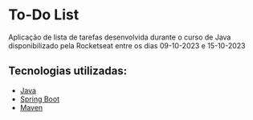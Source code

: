 # To-Do List
Aplicação de lista de tarefas desenvolvida durante o curso de Java disponibilizado pela Rocketseat entre os dias 09-10-2023 e 15-10-2023

## Tecnologias utilizadas:
- [Java](https://dev.java/)
- [Spring Boot](https://spring.io/) 
- [Maven](https://maven.apache.org/)